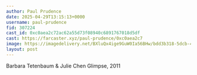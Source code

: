 ```yaml
---
author: Paul Prudence
date: 2025-04-29T13:15:13+0000
username: paul-prudence
fid: 307224
cast_id: 0xc0aea2c72ac62a55d73f08940c6891767018d5df
cast: https://farcaster.xyz/paul-prudence/0xc0aea2c7
image: https://imagedelivery.net/BXluQx4ige9GuW0Ia56BHw/bdd3b318-5dcb-4493-264d-b42e213d8700/original
layout: post
---
```


Barbara Tetenbaum & Julie Chen
Glimpse, 2011

<img src='https://imagedelivery.net/BXluQx4ige9GuW0Ia56BHw/bdd3b318-5dcb-4493-264d-b42e213d8700/original' alt='' referrerpolicy='no-referrer'/>
